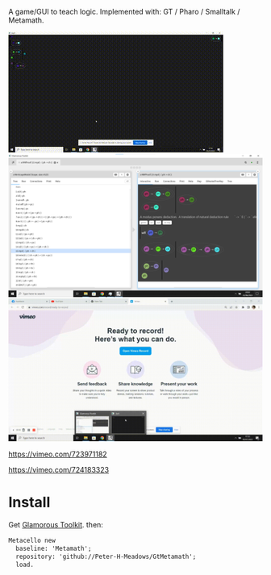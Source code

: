 A game/GUI to teach logic.
Implemented with: GT / Pharo / Smalltalk / Metamath.

![gif2](metamath-_240p_.gif)
![screenshot](mm.png)
![gif](metamath_game-_720p_.gif)

https://vimeo.com/723971182

https://vimeo.com/724183323

# Install
Get [Glamorous Toolkit](https://gtoolkit.com/).
then:

```Smalltalk
Metacello new 
  baseline: 'Metamath'; 
  repository: 'github://Peter-H-Meadows/GtMetamath';
  load.
```

